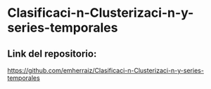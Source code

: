 # Clasificaci-n-Clusterizaci-n-y-series-temporales

## Link del repositorio:

https://github.com/emherraiz/Clasificaci-n-Clusterizaci-n-y-series-temporales
